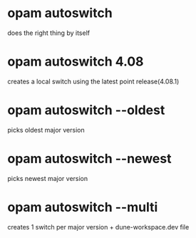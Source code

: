 # opam autoswitch

does the right thing by itself

# opam autoswitch 4.08

creates a local switch using the latest point release(4.08.1)

# opam autoswitch --oldest

picks oldest major version

# opam autoswitch --newest

picks newest major version

# opam autoswitch --multi

creates 1 switch per major version + dune-workspace.dev file

